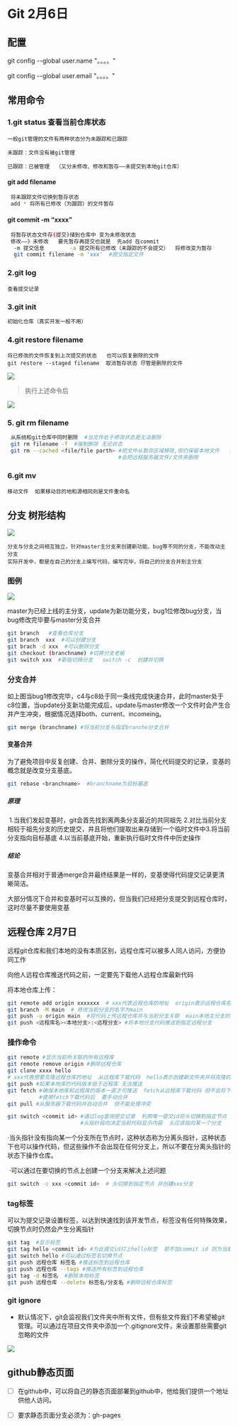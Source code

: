 # Git   2月6日

## 配置

git config --global user.name "。。。。"   

git config --global user.email "。。。。"   

## 常用命令

### 1.git status     查看当前仓库状态

```b
一般git管理的文件有两种状态分为未跟踪和已跟踪 

未跟踪：文件没有被git管理

已跟踪：已被管理  （又分未修改、修改和暂存——未提交到本地git仓库） 

```

####  git add filename

```bash
 将未跟踪文件切换到暂存状态
 add * 将所有已修改（为跟踪）的文件暂存
```

#### git commit  -m “xxxx”

```bash
 将暂存状态文件存(提交)储到仓库中 变为未修改状态
 修改——》未修改   要先暂存再提交也就是  先add 在commit 
  -m 提交信息        -a 提交所有已修改（未跟踪的不会提交）  将修改变为暂存
  git commit filename -m 'xxx'  #提交指定文件
```

### 2.git log

```ba
查看提交记录
```

### 3.git init

```bash
初始化仓库（真实开发一般不用）
```

### 4.git restore filename

```ba
将已修改的文件恢复到上次提交的状态   也可以恢复删除的文件
git restore --staged filename  取消暂存状态 尽管是删除的文件
```

![](C:\Users\LENOVO\Desktop\练习文件\360截图20230206120143627.jpg)

>执行上述命令后

![](C:\Users\LENOVO\Desktop\练习文件\360截图20230206120149950.jpg)

### 5. git rm filename

```bash
 从系统和git仓库中同时删除  #当文件处于修改状态是无法删除   
 git rm filename -f  #强制删除 无论状态
 git rm --cached <file/file parth> #把文件从暂存区域移除,但仍保留本地文件   当要移除的是文件夹时要使用递归移除 -r
                                   #会把远程服务器文件/文件夹删除   
```

### 6.git mv

```ba
移动文件  如果移动目的地和源相同则是文件重命名
```

## 分支  树形结构

![](C:\Users\LENOVO\Desktop\练习文件\360截图20230206124219791.jpg)

```ba
分支与分支之间相互独立，针对master主分支来创建新功能、bug等不同的分支，不能改动主分支
实际开发中，都是在自己的分支上编写代码，编写完毕，将自己的分支合并到主分支
```

### 图例

![](C:\Users\LENOVO\Desktop\练习文件\360截图20230206155013937.jpg)

master为已经上线的主分支，update为新功能分支，bug1位修改bug分支，当bug修改完毕要与master分支合并

```bash
git branch   #查看仓库分支
git branch  xxx  #可以创建分支
git brach -d xxx  #可以删除分支
git checkout (branchname) #切换分支老板
git switch xxx  #新版切换分支   switch -c  创建并切换
```

### 分支合并

如上图当bug1修改完毕，c4与c8处于同一条线完成快速合并，此时master处于c8位置，当update分支新功能完成后，update与master修改一个文件时会产生合并产生冲突，根据情况选择both、current、incomeing。

```bash
git merge (branchname) #将当前分支与指定branche分支合并
```

#### 变基合并

为了避免项目中反复创建、合并、删除分支的操作，简化代码提交的记录，变基的概念就是改变分支基底。 

```bash
git rebase <branchname>  #branchname为目标基底
```

##### 原理

​	1.当我们发起变基时，git会首先找到离两条分支最近的共同祖先
​	2.对比当前分支相较于祖先分支的历史提交，并且将他们提取出来存储到一个临时文件中
​	3.将当前分支指向目标基底
​	4.以当前基底开始，重新执行临时文件件中历史操作

##### 结论

变基合并相对于普通merge合并最终结果是一样的，变基使得代码提交记录更清晰简洁。

大部分情况下合并和变基时可以互换的，但当我们已经把分支提交到远程仓库时，这时尽量不要使用变基

## 远程仓库  2月7日

远程git仓库和我们本地的没有本质区别，远程仓库可以被多人同人访问，方便协同工作

向他人远程仓库推送代码之前，一定要先下载他人远程仓库最新代码

将本地仓库上传：

```bash
git remote add origin xxxxxxx  # xxx代表远程仓库的地址  origin表示远程仓库名称  将本地库与远程库关联
git branch -M main  # 修改当前分支的名字为main
git push -u origin main  #将代码上传远程仓库并与当前分支关联  main本地主分支的名称  
git push <远程库名><本地分支>:<远程分支> #将本地分支代码推送到指定远程分支
```

### 操作命令

```bash
git remote #显示当前所关联的所有远程库
git remote remove origin #删除远程仓库
git clone xxxx hello  
# xxx代表想要克隆远程仓库的地址  从远程库下载代码  hello表示创建新文件夹并将克隆的代码放入其中
git push #如果本地库的代码版本低于远程库 无法推送
git fetch #确保本地库和远程库的版本一直才可推送  fetch从远程库下载代码 但不会将下载的代码与本地当前分支自动合并
          #使用fetch下载代码后  要手动合并
git pull #从服务器下载代码并自动合并  但不能处理冲突
```





```bash
git switch <commit id> #通过log查询提交记录  利用唯一提交id将头切换到指定节点 这个操作会分离头指针 
                       #头指针指向决定当前代码显示内容  头应该指向某一个分支
```

​	·当头指针没有指向某一个分支所在节点时，这种状态称为分离头指针，这种状态下也可以操作代码，但这些操作不会出现在任何分支上，所以不要在分离头指针的状态下操作仓库。

​	·可以通过在要切换的节点上创建一个分支来解决上述问题

```bash
git switch -c xxx <commit id>  # 头切换到指定节点 并创建xxx分支
```

### tag标签

可以为提交记录设置标签，以达到快速找到该开发节点，标签没有任何特殊效果，切换节点时仍然会产生分离指针

```bash
git tag  #显示标签
git tag hello <commit id> #为此提交id打上hello标签  若不加commit id 则为当前节点添加标签
git switch hello #可以通过标签名切换节点
git push 远程仓库 标签名 #推送标签到远程仓库
git push 远程仓库 --tags #推送所有标签到远程仓库
git tag -d 标签名  #删除本地标签
git push 远程仓库 --delete 标签名/分支名 #删除远程仓库标签
```

### git ignore

- 默认情况下，git会监视我们文件夹中所有文件，但有些文件我们不希望被git管理。可以通过在项目文件夹中添加一个.gitignore文件，来设置那些需要git忽略的文件

![](C:\Users\LENOVO\Desktop\练习文件\360截图20230207135408608.jpg)



## github静态页面

- [ ] 在github中，可以将自己的静态页面部署到github中，他给我们提供一个地址供他人访问。
- [ ] 要求静态页面分支必须为：gh-pages

















